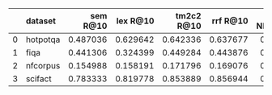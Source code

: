 |    | dataset   |   sem R@10 |   lex R@10 |   tm2c2 R@10 |   rrf R@10 |   sem NDCG@10 |   lex NDCG@10 |   tm2c2 NDCG@10 |   rrf NDCG@10 |
|---:|:----------|-----------:|-----------:|-------------:|-----------:|--------------:|--------------:|----------------:|--------------:|
|  0 | hotpotqa  |   0.487036 |   0.629642 |     0.642336 |   0.637677 |      0.465133 |      0.602216 |        0.623784 |      0.59336  |
|  1 | fiqa      |   0.441306 |   0.324399 |     0.449284 |   0.443876 |      0.368671 |      0.253635 |        0.366437 |      0.366587 |
|  2 | nfcorpus  |   0.154988 |   0.158191 |     0.171796 |   0.169076 |      0.315941 |      0.326787 |        0.355141 |      0.352379 |
|  3 | scifact   |   0.783333 |   0.819778 |     0.853889 |   0.856944 |      0.645082 |      0.691075 |        0.729454 |      0.712806 |